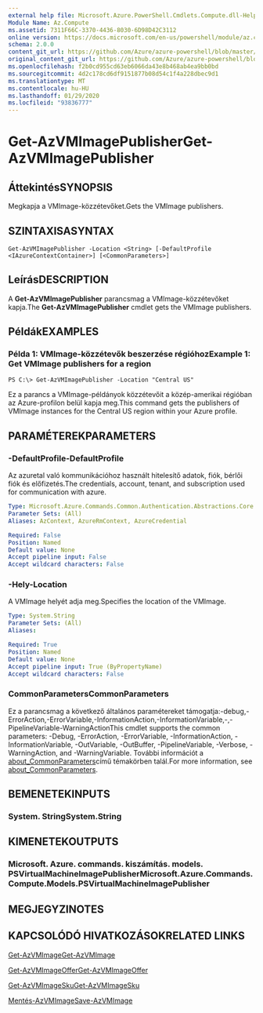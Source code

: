 ```yaml
---
external help file: Microsoft.Azure.PowerShell.Cmdlets.Compute.dll-Help.xml
Module Name: Az.Compute
ms.assetid: 7311F66C-3370-4436-8030-6D98D42C3112
online version: https://docs.microsoft.com/en-us/powershell/module/az.compute/get-azvmimagepublisher
schema: 2.0.0
content_git_url: https://github.com/Azure/azure-powershell/blob/master/src/Compute/Compute/help/Get-AzVMImagePublisher.md
original_content_git_url: https://github.com/Azure/azure-powershell/blob/master/src/Compute/Compute/help/Get-AzVMImagePublisher.md
ms.openlocfilehash: f2b0cd955cd63eb6066da43e8b468ab4ea9bb0bd
ms.sourcegitcommit: 4d2c178cd6df9151877b08d54c1f4a228dbec9d1
ms.translationtype: MT
ms.contentlocale: hu-HU
ms.lasthandoff: 01/29/2020
ms.locfileid: "93836777"
---
```

# <span data-ttu-id="31651-101">Get-AzVMImagePublisher</span><span class="sxs-lookup"><span data-stu-id="31651-101">Get-AzVMImagePublisher</span></span>

## <span data-ttu-id="31651-102">Áttekintés</span><span class="sxs-lookup"><span data-stu-id="31651-102">SYNOPSIS</span></span>
<span data-ttu-id="31651-103">Megkapja a VMImage-közzétevőket.</span><span class="sxs-lookup"><span data-stu-id="31651-103">Gets the VMImage publishers.</span></span>

## <span data-ttu-id="31651-104">SZINTAXISA</span><span class="sxs-lookup"><span data-stu-id="31651-104">SYNTAX</span></span>

```
Get-AzVMImagePublisher -Location <String> [-DefaultProfile <IAzureContextContainer>] [<CommonParameters>]
```

## <span data-ttu-id="31651-105">Leírás</span><span class="sxs-lookup"><span data-stu-id="31651-105">DESCRIPTION</span></span>
<span data-ttu-id="31651-106">A **Get-AzVMImagePublisher** parancsmag a VMImage-közzétevőket kapja.</span><span class="sxs-lookup"><span data-stu-id="31651-106">The **Get-AzVMImagePublisher** cmdlet gets the VMImage publishers.</span></span>

## <span data-ttu-id="31651-107">Példák</span><span class="sxs-lookup"><span data-stu-id="31651-107">EXAMPLES</span></span>

### <span data-ttu-id="31651-108">Példa 1: VMImage-közzétevők beszerzése régióhoz</span><span class="sxs-lookup"><span data-stu-id="31651-108">Example 1: Get VMImage publishers for a region</span></span>
```
PS C:\> Get-AzVMImagePublisher -Location "Central US"
```

<span data-ttu-id="31651-109">Ez a parancs a VMImage-példányok közzétevőit a közép-amerikai régióban az Azure-profilon belül kapja meg.</span><span class="sxs-lookup"><span data-stu-id="31651-109">This command gets the publishers of VMImage instances for the Central US region within your Azure profile.</span></span>

## <span data-ttu-id="31651-110">PARAMÉTEREK</span><span class="sxs-lookup"><span data-stu-id="31651-110">PARAMETERS</span></span>

### <span data-ttu-id="31651-111">-DefaultProfile</span><span class="sxs-lookup"><span data-stu-id="31651-111">-DefaultProfile</span></span>
<span data-ttu-id="31651-112">Az azuretal való kommunikációhoz használt hitelesítő adatok, fiók, bérlői fiók és előfizetés.</span><span class="sxs-lookup"><span data-stu-id="31651-112">The credentials, account, tenant, and subscription used for communication with azure.</span></span>

```yaml
Type: Microsoft.Azure.Commands.Common.Authentication.Abstractions.Core.IAzureContextContainer
Parameter Sets: (All)
Aliases: AzContext, AzureRmContext, AzureCredential

Required: False
Position: Named
Default value: None
Accept pipeline input: False
Accept wildcard characters: False
```

### <span data-ttu-id="31651-113">-Hely</span><span class="sxs-lookup"><span data-stu-id="31651-113">-Location</span></span>
<span data-ttu-id="31651-114">A VMImage helyét adja meg.</span><span class="sxs-lookup"><span data-stu-id="31651-114">Specifies the location of the VMImage.</span></span>

```yaml
Type: System.String
Parameter Sets: (All)
Aliases:

Required: True
Position: Named
Default value: None
Accept pipeline input: True (ByPropertyName)
Accept wildcard characters: False
```

### <span data-ttu-id="31651-115">CommonParameters</span><span class="sxs-lookup"><span data-stu-id="31651-115">CommonParameters</span></span>
<span data-ttu-id="31651-116">Ez a parancsmag a következő általános paramétereket támogatja:-debug,-ErrorAction,-ErrorVariable,-InformationAction,-InformationVariable,-,-PipelineVariable-WarningAction</span><span class="sxs-lookup"><span data-stu-id="31651-116">This cmdlet supports the common parameters: -Debug, -ErrorAction, -ErrorVariable, -InformationAction, -InformationVariable, -OutVariable, -OutBuffer, -PipelineVariable, -Verbose, -WarningAction, and -WarningVariable.</span></span> <span data-ttu-id="31651-117">További információt a [about_CommonParameters](https://go.microsoft.com/fwlink/?LinkID=113216)című témakörben talál.</span><span class="sxs-lookup"><span data-stu-id="31651-117">For more information, see [about_CommonParameters](https://go.microsoft.com/fwlink/?LinkID=113216).</span></span>

## <span data-ttu-id="31651-118">BEMENETEK</span><span class="sxs-lookup"><span data-stu-id="31651-118">INPUTS</span></span>

### <span data-ttu-id="31651-119">System. String</span><span class="sxs-lookup"><span data-stu-id="31651-119">System.String</span></span>

## <span data-ttu-id="31651-120">KIMENETEK</span><span class="sxs-lookup"><span data-stu-id="31651-120">OUTPUTS</span></span>

### <span data-ttu-id="31651-121">Microsoft. Azure. commands. kiszámítás. models. PSVirtualMachineImagePublisher</span><span class="sxs-lookup"><span data-stu-id="31651-121">Microsoft.Azure.Commands.Compute.Models.PSVirtualMachineImagePublisher</span></span>

## <span data-ttu-id="31651-122">MEGJEGYZI</span><span class="sxs-lookup"><span data-stu-id="31651-122">NOTES</span></span>

## <span data-ttu-id="31651-123">KAPCSOLÓDÓ HIVATKOZÁSOK</span><span class="sxs-lookup"><span data-stu-id="31651-123">RELATED LINKS</span></span>

[<span data-ttu-id="31651-124">Get-AzVMImage</span><span class="sxs-lookup"><span data-stu-id="31651-124">Get-AzVMImage</span></span>](./Get-AzVMImage.md)

[<span data-ttu-id="31651-125">Get-AzVMImageOffer</span><span class="sxs-lookup"><span data-stu-id="31651-125">Get-AzVMImageOffer</span></span>](./Get-AzVMImageOffer.md)

[<span data-ttu-id="31651-126">Get-AzVMImageSku</span><span class="sxs-lookup"><span data-stu-id="31651-126">Get-AzVMImageSku</span></span>](./Get-AzVMImageSku.md)

[<span data-ttu-id="31651-127">Mentés-AzVMImage</span><span class="sxs-lookup"><span data-stu-id="31651-127">Save-AzVMImage</span></span>](./Save-AzVMImage.md)


